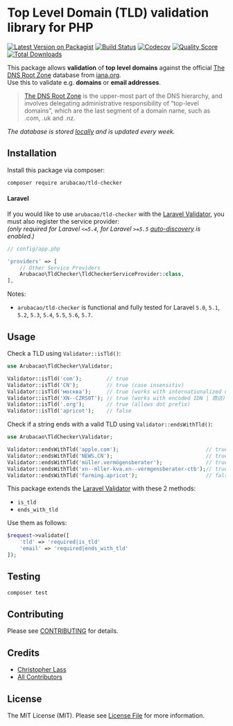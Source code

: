 # Top Level Domain (TLD) validation library for PHP

[![Latest Version on Packagist](https://img.shields.io/packagist/v/arubacao/tld-checker.svg?style=flat-square)](https://packagist.org/packages/arubacao/tld-checker)
[![Build Status](https://img.shields.io/travis/arubacao/tld-checker/master.svg?style=flat-square)](https://travis-ci.org/arubacao/tld-checker)
[![Codecov](https://img.shields.io/codecov/c/github/arubacao/tld-checker.svg?style=flat-square)](https://codecov.io/gh/arubacao/tld-checker)
[![Quality Score](https://img.shields.io/scrutinizer/g/arubacao/tld-checker.svg?style=flat-square)](https://scrutinizer-ci.com/g/arubacao/tld-checker)
[![Total Downloads](https://img.shields.io/packagist/dt/arubacao/tld-checker.svg?style=flat-square)](https://packagist.org/packages/arubacao/tld-checker)

This package allows **validation** of **top level domains** against the official [The DNS Root Zone](https://www.iana.org/domains/root) database from [iana.org](https://www.iana.org/).  
Use this to validate e.g. **domains** or **email addresses**.  
> [The DNS Root Zone](https://www.iana.org/domains/root) is the upper-most part of the DNS hierarchy, and involves delegating administrative responsibility of “top-level domains”, which are the last segment of a domain name, such as .com, .uk and .nz.

*The database is stored [locally](src/RootZoneDatabase.php) and is updated every week.*  

## Installation
Install this package via composer:

```bash
composer require arubacao/tld-checker
```

#### Laravel

If you would like to use `arubacao/tld-checker` with the [Laravel Validator](https://laravel.com/docs/validation/latest), you must also register the service provider:  
*(only required for Laravel `<=5.4`, for Laravel `>=5.5` [auto-discovery](composer.json#L36) is enabled.)*
```PHP
// config/app.php

'providers' => [
    // Other Service Providers
    Arubacao\TldChecker\TldCheckerServiceProvider::class,
],
```
Notes:  

 - `arubacao/tld-checker` is functional and fully tested for Laravel `5.0`, `5.1`, `5.2`, `5.3`, `5.4`, `5.5`, `5.6`, `5.7`.  
## Usage
Check a TLD using `Validator::isTld()`:
``` php
use Arubacao\TldChecker\Validator;

Validator::isTld('com');        // true
Validator::isTld('CN');         // true (case insensitiv)
Validator::isTld('москва');     // true (works with internationalized domain name (IDN) | unicode)
Validator::isTld('XN--CZRS0T'); // true (works with encoded IDN | 商店)
Validator::isTld('.org');       // true (allows dot prefix)
Validator::isTld('apricot');    // false
```

Check if a string ends with a valid TLD using `Validator::endsWithTld()`:
``` php
use Arubacao\TldChecker\Validator;

Validator::endsWithTld('apple.com');                            // true
Validator::endsWithTld('NEWS.CN');                              // true (case insensitiv)
Validator::endsWithTld('müller.vermögensberater');              // true (works with internationalized domain name (IDN) | unicode)
Validator::endsWithTld('xn--mller-kva.xn--vermgensberater-ctb');// true (works with encoded IDN | müller.vermögensberater)
Validator::endsWithTld('farming.apricot');                      // false

```

This package extends the [Laravel Validator](https://laravel.com/docs/validation/latest) with these 2 methods:
  
  - `is_tld`
  - `ends_with_tld`
 
Use them as follows:
```PHP
$request->validate([
    'tld' => 'required|is_tld'
    'email' => 'required|ends_with_tld'
]);
```

## Testing

``` bash
composer test
```

## Contributing

Please see [CONTRIBUTING](CONTRIBUTING.md) for details.

## Credits

- [Christopher Lass](https://github.com/arubacao)
- [All Contributors](../../contributors)

## License

The MIT License (MIT). Please see [License File](LICENSE.md) for more information.
